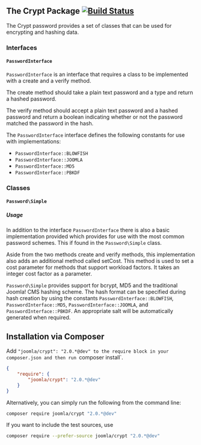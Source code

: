 ## The Crypt Package [![Build Status](https://travis-ci.org/joomla-framework/crypt.png?branch=master)](https://travis-ci.org/joomla-framework/crypt)

The Crypt password provides a set of classes that can be used for encrypting and hashing data.

### Interfaces

#### `PasswordInterface`

`PasswordInterface` is an interface that requires a class to be implemented with a create and a verify method.

The create method should take a plain text password and a type and return a hashed password.

The verify method should accept a plain text password and a hashed password and return a boolean indicating whether or not the password matched the password in the hash.

The `PasswordInterface` interface defines the following constants for use with implementations:

- `PasswordInterface::BLOWFISH`
- `PasswordInterface::JOOMLA`
- `PasswordInterface::MD5`
- `PasswordInterface::PBKDF`

### Classes

#### `Password\Simple`

##### Usage

In addition to the interface `PasswordInterface` there is also a basic implementation provided which provides for use with the most common password schemes. This if found in the `Password\Simple` class.

Aside from the two methods create and verify methods, this implementation also adds an additional method called setCost. This method is used to set a cost parameter for methods that support workload factors. It takes an integer cost factor as a parameter.

`Password\Simple` provides support for bcrypt, MD5 and the traditional Joomla! CMS hashing scheme. The hash format can be specified during hash creation by using the constants `PasswordInterface::BLOWFISH`, `PasswordInterface::MD5`, `PasswordInterface::JOOMLA`, and `PasswordInterface::PBKDF`. An appropriate salt will be automatically generated when required.


## Installation via Composer

Add `"joomla/crypt": "2.0.*@dev" to the require block in your composer.json and then run `composer install`.

```json
{
	"require": {
		"joomla/crypt": "2.0.*@dev"
	}
}
```

Alternatively, you can simply run the following from the command line:

```sh
composer require joomla/crypt "2.0.*@dev"
```

If you want to include the test sources, use

```sh
composer require --prefer-source joomla/crypt "2.0.*@dev"
```
